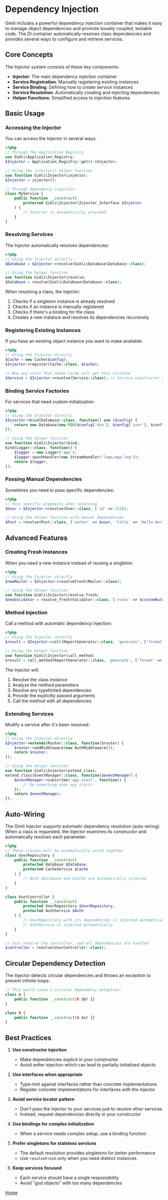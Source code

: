 # Dependency Injection

Gimli includes a powerful dependency injection container that makes it easy to manage object dependencies and promote loosely coupled, testable code. The DI container automatically resolves class dependencies and provides several ways to configure and retrieve services.

## Core Concepts

The Injector system consists of these key components:

- **Injector**: The main dependency injection container
- **Service Registration**: Manually registering existing instances
- **Service Binding**: Defining how to create service instances 
- **Service Resolution**: Automatically creating and injecting dependencies
- **Helper Functions**: Simplified access to injection features

## Basic Usage

### Accessing the Injector

You can access the Injector in several ways:

```php
<?php
// Through the Application Registry
use Gimli\Application_Registry;
$Injector = Application_Registry::get()->Injector;

// Using the injector() helper function
use function Gimli\Injector\injector;
$Injector = injector();

// Through dependency injection
class MyService {
    public function __construct(
        protected Gimli\Injector\Injector_Interface $Injector
    ) {
        // Injector is automatically provided
    }
}
```

### Resolving Services

The Injector automatically resolves dependencies:

```php
<?php
// Using the Injector directly
$Database = $Injector->resolve(Gimli\Database\Database::class);

// Using the helper function
use function Gimli\Injector\resolve;
$Database = resolve(Gimli\Database\Database::class);
```

When resolving a class, the Injector:

1. Checks if a singleton instance is already resolved
2. Checks if an instance is manually registered
3. Checks if there's a binding for the class
4. Creates a new instance and resolves its dependencies recursively

### Registering Existing Instances

If you have an existing object instance you want to make available:

```php
<?php
// Using the Injector directly
$Cache = new Cache($config);
$Injector->register(Cache::class, $Cache);

// Now any class that needs Cache will get this instance
$Service = $Injector->resolve(Service::class); // Service constructor gets $Cache
```

### Binding Service Factories

For services that need custom initialization:

```php
<?php
// Using the Injector directly
$Injector->bind(Database::class, function() use ($config) {
    return new Database(new PDO($config['dsn'], $config['user'], $config['pass']));
});

// Using the helper function
use function Gimli\Injector\bind;
bind(Logger::class, function() {
    $logger = new Logger('app');
    $logger->pushHandler(new StreamHandler('logs/app.log'));
    return $logger;
});
```

### Passing Manual Dependencies

Sometimes you need to pass specific dependencies:

```php
<?php
// Pass specific arguments when resolving
$User = $Injector->resolve(User::class, ['id' => 123]);

// Using the helper function with manual dependencies
$Post = resolve(Post::class, ['author' => $user, 'title' => 'Hello World']);
```

## Advanced Features

### Creating Fresh Instances

When you need a new instance instead of reusing a singleton:

```php
<?php
// Using the Injector directly
$newMailer = $Injector->resolveFresh(Mailer::class);

// Using the helper function
use function Gimli\Injector\resolve_fresh;
$newValidator = resolve_fresh(Validator::class, ['rules' => $customRules]);
```

### Method Injection

Call a method with automatic dependency injection:

```php
<?php
// Using the Injector directly
$result = $Injector->call(ReportGenerator::class, 'generate', ['format' => 'pdf']);

// Using the helper function
use function Gimli\Injector\call_method;
$result = call_method(ReportGenerator::class, 'generate', ['format' => 'pdf']);
```

The Injector will:
1. Resolve the class instance
2. Analyze the method parameters
3. Resolve any typehinted dependencies
4. Provide the explicitly passed arguments
5. Call the method with all dependencies

### Extending Services

Modify a service after it's been resolved:

```php
<?php
// Using the Injector directly
$Injector->extends(Router::class, function($router) {
    $router->addMiddleware(new AuthMiddleware());
    return $router;
});

// Using the helper function
use function Gimli\Injector\extend_class;
extend_class(EventManager::class, function($eventManager) {
    $eventManager->subscribe('app.start', function() {
        // Do something when app starts
    });
    return $eventManager;
});
```

## Auto-Wiring

The Gimli Injector supports automatic dependency resolution (auto-wiring). When a class is requested, the Injector examines its constructor and automatically resolves each parameter:

```php
<?php
// These classes will be automatically wired together
class UserRepository {
    public function __construct(
        protected Database $Database,
        protected CacheService $Cache
    ) {
        // Both $Database and $Cache are automatically injected
    }
}

class UserController {
    public function __construct(
        protected UserRepository $UserRepository,
        protected AuthService $Auth
    ) {
        // UserRepository with its dependencies is injected automatically
        // AuthService is injected automatically
    }
}

// Just resolve the controller, and all dependencies are handled
$controller = resolve(UserController::class);
```

## Circular Dependency Detection

The Injector detects circular dependencies and throws an exception to prevent infinite loops:

```php
// This would cause a circular dependency exception:
class A {
    public function __construct(B $b) {}
}

class B {
    public function __construct(A $a) {}
}
```

## Best Practices

1. **Use constructor injection**
   - Make dependencies explicit in your constructor
   - Avoid setter injection which can lead to partially initialized objects

2. **Use interfaces when appropriate**
   - Type-hint against interfaces rather than concrete implementations
   - Register concrete implementations for interfaces with the Injector

3. **Avoid service locator pattern**
   - Don't pass the Injector to your services just to resolve other services
   - Instead, request dependencies directly in your constructor

4. **Use bindings for complex initialization**
   - When a service needs complex setup, use a binding function

5. **Prefer singletons for stateless services**
   - The default resolution provides singletons for better performance
   - Use `resolveFresh` only when you need distinct instances

6. **Keep services focused**
   - Each service should have a single responsibility
   - Avoid "god objects" with too many dependencies 

[Home](https://dvnc0.github.io/gimli-php/)